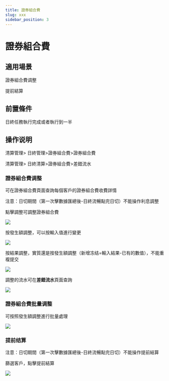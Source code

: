 ```yaml
---
title: 證券組合費
slug: xxx
sidebar_position: 3
---
```



# 證券組合費

## 適用場景

證券組合費调整

提前結算

## 前置條件

日終任務執行完成或者執行到一半

## 操作说明

清算管理&gt; 日終管理&gt;證券組合費&gt;證券組合費

清算管理&gt; 日終清算&gt;證券組合費&gt;差錯流水

### 證券組合費调整

可在證券組合費頁面查詢每個客戶的證券組合費收費詳情

注意：日切期間（第一次擊數據匯總後-日終流暢點完日切）不能操作利息調整

點擊調整可調整證券組合費

<img src="/assets/Omdkb6QDioKGO3xUp7lcEkBvnzb.png" src-width="2902" src-height="1548" align="center"/>

按發生額調整，可以按輸入值進行變更

<img src="/assets/PIbMbYbjuo9Mc2xp3KucV5bInab.png" src-width="2928" src-height="1558" align="center"/>

按結果調整，實質還是按發生額調整（新增冻结=輸入結果-已有的數值），不能重複提交

<img src="/assets/EQMNbyieVoCRz9xdhaJc8E1MnGh.png" src-width="2916" src-height="1544" align="center"/>

調整的流水可在**差錯流水**頁面查詢

<img src="/assets/GNCxbtwEjoekOZxStaacj1lbnBd.png" src-width="2496" src-height="1402" align="center"/>

### 證券組合費批量调整

可按照發生額調整進行批量處理

<img src="/assets/PTlKb6uf8oXjX1xBHX1cA4wXnNg.png" src-width="2918" src-height="1556" align="center"/>

### 提前结算

注意：日切期間（第一次擊數據匯總後-日終流暢點完日切）不能操作提前結算

篩選客戶，點擊提前結算

<img src="/assets/F6fPbCF3aoj03Ex5zi9cSB91n1g.png" src-width="2910" src-height="1560" align="center"/>

